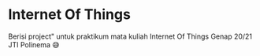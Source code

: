 # Internet Of Things

Berisi project" untuk praktikum mata kuliah Internet Of Things Genap 20/21 JTI Polinema 😅

